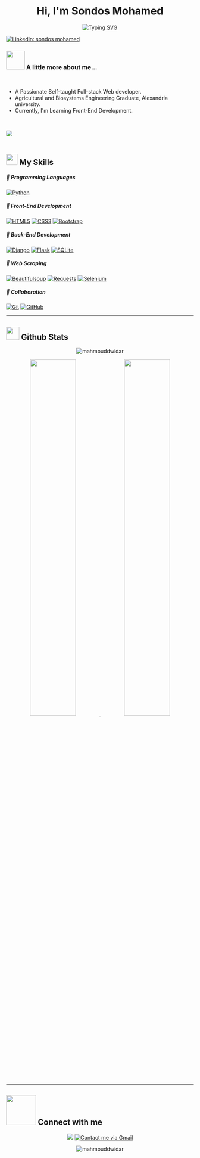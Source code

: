<h1 align="center">Hi, I'm Sondos Mohamed</h1>

<p align="center">
<a href="https://git.io/typing-svg"><img src="https://readme-typing-svg.demolab.com?font=Fira+Code&pause=1000&center=true&width=435&lines=Welcome+To+My+GitHub+Profile" alt="Typing SVG" /></a>
</p>
  


[![Linkedin: sondos mohamed](https://img.shields.io/badge/-thaianebraga-blue?style=flat-square&logo=Linkedin&logoColor=white&link=https://www.linkedin.com/in/thaianebraga/)](https://www.linkedin.com/in/sondos-mohamed-4b615222b/)


### <img src="https://media.giphy.com/media/VgCDAzcKvsR6OM0uWg/giphy.gif" width="50"> A little more about me...  


<br>

- A Passionate Self-taught Full-stack Web developer.
- Agricultural and Biosystems Engineering Graduate, Alexandria university.
- Currently, I'm Learning Front-End Development.

<br>

<img src="https://user-images.githubusercontent.com/73097560/115834477-dbab4500-a447-11eb-908a-139a6edaec5c.gif"><br><br>

<h2><img src = "https://media2.giphy.com/media/QssGEmpkyEOhBCb7e1/giphy.gif?cid=ecf05e47a0n3gi1bfqntqmob8g9aid1oyj2wr3ds3mg700bl&rid=giphy.gif" width ="30"> My Skills</f2> 


##### 💪 Programming Languages
<a href="#"><img alt="Python" src="https://img.shields.io/badge/Python-FFD43B?style=for-the-badge&logo=python&logoColor=blue"></a>


##### 💪 Front-End Development
<a href="#"><img src="https://img.shields.io/badge/HTML5-E34F26?style=for-the-badge&logo=html5&logoColor=white" alt="HTML5"></a>
<a href="#"><img src="https://img.shields.io/badge/CSS3-1572B6?style=for-the-badge&logo=css3&logoColor=white" alt="CSS3"></a>
<a href="#"><img src="https://img.shields.io/badge/bootstrap-6a329f?style=for-the-badge&logo=bootstrap&logoColor=violet" alt="Bootstrap"></a>


##### 💪 Back-End Development
<a href="#"><img src="https://img.shields.io/badge/django-274e13?style=for-the-badge&logo=django&logoColor=White" alt="Django"></a>
<a href="#"><img src="https://img.shields.io/badge/flask-ffffff?style=for-the-badge&logo=flask&logoColor=black" alt="Flask"></a>
<a href="#"><img src="https://img.shields.io/badge/sqlite-0078D4?style=for-the-badge&logo=sqlite&logoColor=white" alt="SQLite"></a>


##### 💪 Web Scraping
<a href="#"><img alt="Beautifulsoup" src="https://img.shields.io/badge/beautifulsoup-3d85c6?style=for-the-badge&logo=beautifulsoup&logoColor=black"></a>
<a href="#"><img alt="Requests" src="https://img.shields.io/badge/requests-3d85c6?style=for-the-badge&logo=requests&logoColor=black"></a>
<a href="#"><img alt="Selenium" src="https://img.shields.io/badge/Selenium-bcbcbc?style=for-the-badge&logo=Selenium&logoColor=black"></a>


##### 💪 Collaboration
<a href="#"><img alt="Git" src="https://img.shields.io/badge/GIT-E44C30?style=for-the-badge&logo=git&logoColor=white"></a>
<a href="#"><img alt="GitHub" src="https://img.shields.io/badge/GitHub-100000?style=for-the-badge&logo=github&logoColor=white"></a>

<hr>
    
<h2><img src = "https://media.giphy.com/media/iY8CRBdQXODJSCERIr/giphy.gif" width ="35"> Github Stats </h2>

<p align="center">
<img align="center" src="https://github-readme-stats.vercel.app/api/top-langs?username=mahmouddwidar&show_icons=true&theme=gruvbox&locale=en&layout=compact" alt="mahmouddwidar" />
</p>

<p align="center">      
<a href="https://github.com/mahmouddwidar">
<img width="49.5%" src="https://github-readme-stats.vercel.app/api?username=mahmouddwidar&show_icons=true&theme=gruvbox&hide_border=true" />
<img width="49.5%" src="https://github-readme-streak-stats.herokuapp.com/?user=mahmouddwidar&theme=gruvbox&hide_border=true" />
</a>
</p>


<hr>


<h2> <img src='https://raw.githubusercontent.com/ShahriarShafin/ShahriarShafin/main/Assets/handshake.gif' width="80"> Connect with me </h2>

<p align="center">
<a href="https://www.linkedin.com/in/mahmoud-dwidar-2000/" target='_blank'><img src="https://img.shields.io/badge/linkedin-0077B5.svg?style=for-the-badge&logo=linkedin&logoColor=ffffff"/></a> 
<a href="mailto:mahmouddwidar23@gmail.com"><img src="https://img.shields.io/badge/Gmail-D14836?style=for-the-badge&logo=gmail&logoColor=white" alt="Contact me via Gmail"/></a>

<p align="center">
<p align="center"> <img src="https://komarev.com/ghpvc/?username=mahmouddwidar&label=Profile%20views&color=0e75b6&style=flat" alt="mahmouddwidar" /> </p>






